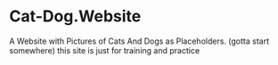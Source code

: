 # Cat-Dog.Website
A Website with Pictures of Cats And Dogs as Placeholders. (gotta start somewhere)
this site is just for training and practice
